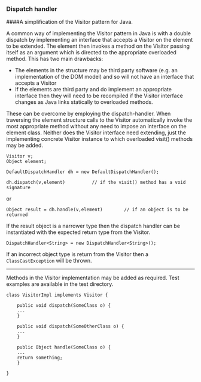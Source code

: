 ### Dispatch handler

####A simplification of the Visitor pattern for Java.

A common way of implementing the Visitor pattern in Java is with a double dispatch by implementing an interface that accepts a Visitor on the element to be extended. The element  then invokes a method on the Visitor passing itself as an argument which is directed to the appropriate overloaded method. This has two main drawbacks:

* The elements in the structure may be third party software (e.g. an implementation of the DOM model) and so will not have an interface that accepts a Visitor
* If the elements are third party and do implement an appropriate interface then they will need to be recompiled if the Visitor interface changes as Java links statically to overloaded methods.

These can be overcome by employing the dispatch-handler. When traversing the element structure calls to the Visitor automatically invoke the most appropriate method without any need to impose an interface on the element class. Neither does the Visitor interface need extending, just the implementing concrete Visitor instance to which overloaded visit() methods may be added.

```
Visitor v;
Object element;

DefaultDispatchHandler dh = new DefaultDispatchHandler();

dh.dispatch(v,element)			// if the visit() method has a void signature
```
or 

```
Object result = dh.handle(v,element)		// if an object is to be returned
```

If the result object is a narrower type then the dispatch handler can be instantiated with the expected return type from the Visitor. 
```
DispatchHandler<String> = new DispatchHandler<String>();
```

If an incorrect object type is return from the Visitor then a `ClassCastException` will be thrown.

___

Methods in the Visitor implementation may be added as required. Test examples are available in the test directory.

```
class VisitorImpl implements Visitor {

	public void dispatch(SomeClass o) {
	...
	}
	
	public void dispatch(SomeOtherClass o) {
	...
	}
	
	public Object handle(SomeClass o) {
	...
	return something;
	}

}

```